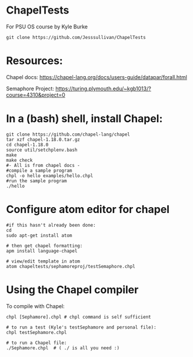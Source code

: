 # ChapelTests
For PSU OS course by Kyle Burke
```
git clone https://github.com/Jesssullivan/ChapelTests
```
# Resources:

Chapel docs:
https://chapel-lang.org/docs/users-guide/datapar/forall.html

Semaphore Project:
https://turing.plymouth.edu/~kgb1013/?course=4310&project=0

# In a (bash) shell, install Chapel:

```
git clone https://github.com/chapel-lang/chapel
tar xzf chapel-1.18.0.tar.gz
cd chapel-1.18.0
source util/setchplenv.bash
make
make check
#- All is from chapel docs - 
#compile a sample program
chpl -o hello examples/hello.chpl
#run the sample program
./hello
```

# Configure atom editor for chapel

```
#if this hasn't already been done:
cd
sudo apt-get install atom

# then get chapel formatting:
apm install language-chapel

# view/edit template in atom 
atom chapeltests/sephamoreproj/testSemaphore.chpl
```
# Using the Chapel compiler 

To compile with Chapel:
```
chpl [Sephamore].chpl # chpl command is self sufficient

# to run a test (Kyle's testSephamore and personal file):
chpl testSephamore.chpl 

# to run a Chapel file:
./Sephamore.chpl  # ( ./ is all you need :)
```


